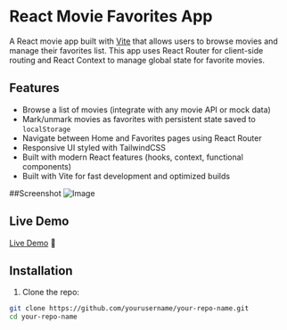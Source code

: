 # React Movie Favorites App

A React movie app built with [Vite](https://vitejs.dev/) that allows users to browse movies and manage their favorites list. This app uses React Router for client-side routing and React Context to manage global state for favorite movies.

## Features

- Browse a list of movies (integrate with any movie API or mock data)
- Mark/unmark movies as favorites with persistent state saved to `localStorage`
- Navigate between Home and Favorites pages using React Router
- Responsive UI styled with TailwindCSS
- Built with modern React features (hooks, context, functional components)
- Built with Vite for fast development and optimized builds


##Screenshot
![Image](https://github.com/user-attachments/assets/f23dd05f-37da-42ac-81de-dfcfe4891fe3)

## Live Demo 
[Live Demo](https://tourmaline-basbousa-45d33c.netlify.app/) 🚀

## Installation

1. Clone the repo:

```bash
git clone https://github.com/yourusername/your-repo-name.git
cd your-repo-name
